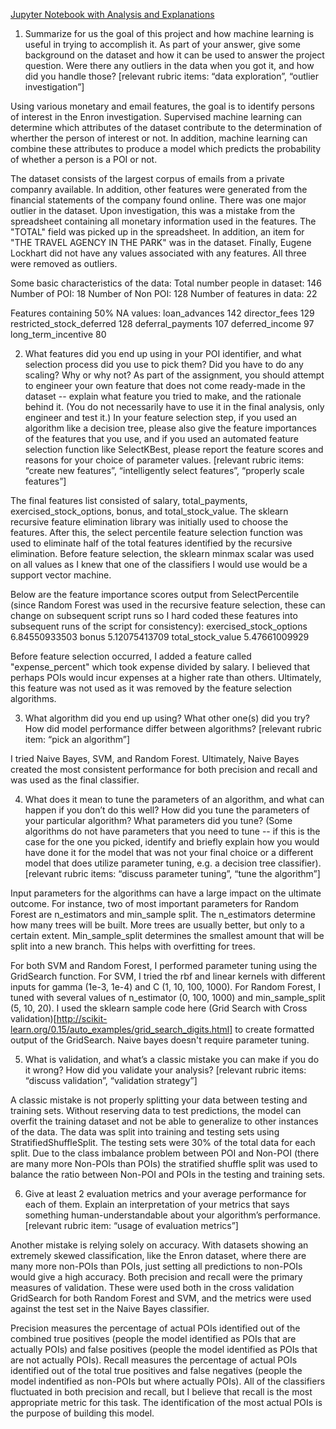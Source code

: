 [Jupyter Notebook with Analysis and Explanations](https://github.com/yaskyj/machine-learning/blob/master/final_project/Enron%20Dataset%20Exploration.ipynb)
1. Summarize for us the goal of this project and how machine learning is useful in trying to accomplish it. As part of your answer, give some background on the dataset and how it can be used to answer the project question. Were there any outliers in the data when you got it, and how did you handle those?  [relevant rubric items: “data exploration”, “outlier investigation”]

Using various monetary and email features, the goal is to identify persons of interest in the Enron investigation. Supervised machine learning can determine which attributes of the dataset contribute to the determination of wherther the person of interest or not. In addition, machine learning can combine these attributes to produce a model which predicts the probability of whether a person is a POI or not.

The dataset consists of the largest corpus of emails from a private companry available. In addition, other features were generated from the financial statements of the company found online. There was one major outlier in the dataset. Upon investigation, this was a mistake from the spreadsheet containing all monetary information used in the features. The "TOTAL" field was picked up in the spreadsheet. In addition, an item for "THE TRAVEL AGENCY IN THE PARK" was in the dataset. Finally, Eugene Lockhart did not have any values associated with any features. All three were removed as outliers. 

Some basic characteristics of the data:
Total number people in dataset: 146
Number of POI: 18
Number of Non POI: 128
Number of features in data: 22

Features containing 50% NA values:
loan_advances 142
director_fees 129
restricted_stock_deferred 128
deferral_payments 107
deferred_income 97
long_term_incentive 80


2. What features did you end up using in your POI identifier, and what selection process did you use to pick them? Did you have to do any scaling? Why or why not? As part of the assignment, you should attempt to engineer your own feature that does not come ready-made in the dataset -- explain what feature you tried to make, and the rationale behind it. (You do not necessarily have to use it in the final analysis, only engineer and test it.) In your feature selection step, if you used an algorithm like a decision tree, please also give the feature importances of the features that you use, and if you used an automated feature selection function like SelectKBest, please report the feature scores and reasons for your choice of parameter values.  [relevant rubric items: “create new features”, “intelligently select features”, “properly scale features”]

The final features list consisted of salary, total_payments, exercised_stock_options, bonus, and total_stock_value. The sklearn recursive feature elimination library was initially used to choose the features. After this, the select percentile feature selection function was used to eliminate half of the total features identified by the recursive elimination. Before feature selection, the sklearn minmax scalar was used on all values as I knew that one of the classifiers I would use would be a support vector machine.

Below are the feature importance scores output from SelectPercentile (since Random Forest was used in the recursive feature selection, these can change on subsequent script runs so I hard coded these features into subsequent runs of the script for consistency):
exercised_stock_options 6.84550933503
bonus 5.12075413709
total_stock_value 5.47661009929

Before feature selection occurred, I added a feature called "expense_percent" which took expense divided by salary. I believed that perhaps POIs would incur expenses at a higher rate than others. Ultimately, this feature was not used as it was removed by the feature selection algorithms.

3. What algorithm did you end up using? What other one(s) did you try? How did model performance differ between algorithms?  [relevant rubric item: “pick an algorithm”]

I tried Naive Bayes, SVM, and Random Forest. Ultimately, Naive Bayes created the most consistent performance for both precision and recall and was used as the final classifier.

4. What does it mean to tune the parameters of an algorithm, and what can happen if you don’t do this well?  How did you tune the parameters of your particular algorithm? What parameters did you tune? (Some algorithms do not have parameters that you need to tune -- if this is the case for the one you picked, identify and briefly explain how you would have done it for the model that was not your final choice or a different model that does utilize parameter tuning, e.g. a decision tree classifier).  [relevant rubric items: “discuss parameter tuning”, “tune the algorithm”]

Input parameters for the algorithms can have a large impact on the ultimate outcome. For instance, two of most important parameters for Random Forest are n_estimators and min_sample split. The n_estimators determine how many trees will be built. More trees are usually better, but only to a certain extent. Min_sample_split determines the smallest amount that will be split into a new branch. This helps with overfitting for trees.

For both SVM and Random Forest, I performed parameter tuning using the GridSearch function. For SVM, I tried the rbf and linear kernels with different inputs for gamma (1e-3, 1e-4) and C (1, 10, 100, 1000). For Random Forest, I tuned with several values of n_estimator (0, 100, 1000) and min_sample_split (5, 10, 20). I used the sklearn sample code here (Grid Search with Cross validation)[http://scikit-learn.org/0.15/auto_examples/grid_search_digits.html] to create formatted output of the GridSearch. Naive bayes doesn't require parameter tuning.

5. What is validation, and what’s a classic mistake you can make if you do it wrong? How did you validate your analysis?  [relevant rubric items: “discuss validation”, “validation strategy”]

A classic mistake is not properly splitting your data between testing and training sets. Without reserving data to test predictions, the model can overfit the training dataset and not be able to generalize to other instances of the data. The data was split into training and testing sets using StratifiedShuffleSplit. The testing sets were 30% of the total data for each split. Due to the class imbalance problem between POI and Non-POI (there are many more Non-POIs than POIs) the stratified shuffle split was used to balance the ratio between Non-POI and POIs in the testing and training sets.

6. Give at least 2 evaluation metrics and your average performance for each of them.  Explain an interpretation of your metrics that says something human-understandable about your algorithm’s performance. [relevant rubric item: “usage of evaluation metrics”]

Another mistake is relying solely on accuracy. With datasets showing an extremely skewed classification, like the Enron dataset, where there are many more non-POIs than POIs, just setting all predictions to non-POIs would give a high accuracy. Both precision and recall were the primary measures of validation. These were used both in the cross validation GridSearch for both Random Forest and SVM, and the metrics were used against the test set in the Naive Bayes classifier.

Precision measures the percentage of actual POIs identified out of the combined true positives (people the model identified as POIs that are actually POIs) and false positives (people the model identified as POIs that are not actually POIs). Recall measures the percentage of actual POIs identified out of the total true positives and false negatives (people the model indentified as non-POIs but where actually POIs). All of the classifiers fluctuated in both precision and recall, but I believe that recall is the most appropriate metric for this task. The identification of the most actual POIs is the purpose of building this model.